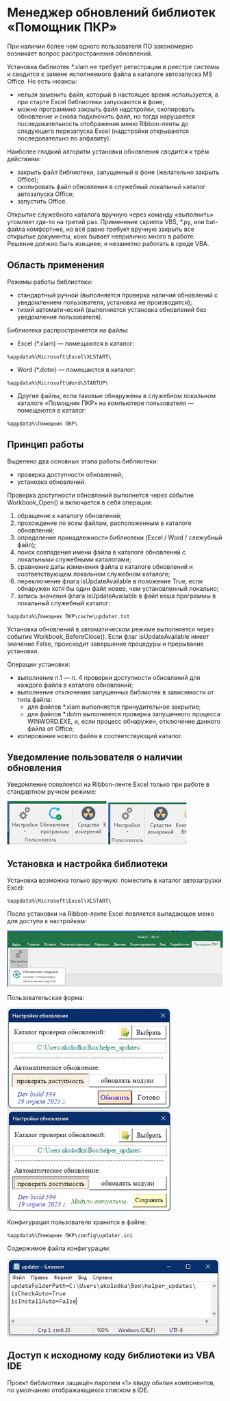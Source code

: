 # Менеджер обновлений библиотек «Помощник ПКР»
При наличии более чем одного пользователя ПО закономерно возникает вопрос распространения обновлений. 

Установка библиотек *.xlam не требует регистрации в реестре системы и сводится к замене исполняемого файла в каталоге автозапуска MS Office. Но есть нюансы:
- нельзя заменить файл, который в настоящее время используется, а при старте Excel библиотеки запускаются в фоне;
- можно программно закрыть файл надстройки, скопировать обновление и снова подключить файл, но тогда нарушается последовательность отображения меню Ribbon-ленты до следующего перезапуска Excel (надстройки открываются последовательно по алфавиту).

Наиболее гладкий алгоритм установки обновления сводится к трём действиям:
- закрыть файл библиотеки, запущенный в фоне (желательно закрыть Office);
- скопировать файл обновления в служебный локальный каталог автозапуска Office;
- запустить Office.

Открытие служебного каталога вручную через команду «выполнить» утомляет где-то на третий раз.
Применение скрипта VBS, *.py, или bat-файла комфортнее, но всё равно требует вручную закрыть все открытые документы, коих бывает неприлично много в работе. Решение должно быть изящнее, и незаметно работать в среде VBA.

## Область применения
Режимы работы библиотеки:
- стандартный ручной (выполняется проверка наличия обновлений с уведомлением пользователя, установка не производится);
- тихий автоматический (выполняется установка обновлений без уведомления пользователя).

Библиотека распространяется на файлы:
- Excel (*.xlam) — помещаются в каталог:
``` 
%appdata%\Microsoft\Excel\XLSTART\
```
- Word (*.dotm) — помещаются в каталог:
``` 
%appdata%\Microsoft\Word\STARTUP\
```
- Другие файлы, если таковые обнаружены в служебном локальном каталоге «Помощник ПКР» на компьютере пользователя — помещаются в каталог:
``` 
%appdata%\Помощник ПКР\
```

## Принцип работы
Выделено два основных этапа работы библиотеки:
- проверка доступности обновлений;
- установка обновлений.

Проверка доступности обновлений выполнется через событие Workbook_Open() и включается в себя операции:
1. обращение к каталогу обновлений;
2. прохождение по всем файлам, расположенным в каталоге обновлений;
3. определение принадлежности библиотеки (Excel / Word / слежубный файл);
4. поиск совпадения имени файла в каталоге обновлений с локальными служебными каталогами;
5. сравнение даты изменения файла в каталоге обновлений и соответствующем локальном служебном каталоге;
6. переключение флага isUpdateAvailable в положение True, если обнаружен хотя бы один файл новее, чем установленный локально;
7. запись значения флага isUpdateAvailable в файл кеша программы в локальный служебный каталог:
``` 
%appdata%\Помощник ПКР\cache\updater.txt
```
Установка обновлений в автоматическом режиме выполняется через событие Workbook_BeforeClose(). 
Если флаг isUpdateAvailable имеет значение False, происходит завершение процедуры и прерывание установки. 

Операции установки:
- выполнение п.1 — п. 4 проверки доступности обновлений для каждого файла в каталоге обновлений;
- выполнение отключения запущенных библиотек в зависимости от типа файла:
  - для файлов *.xlam выполняется принудительное закрытие;
  - для файлов *.dotm выполняется проверка запущенного процесса WINWORD.EXE, и, если процесс обнаружен, отключение данного файла от Office;
- копирование нового файла в соответствующий каталог.

## Уведомление пользователя о наличии обновления
Уведомление появляется на Ribbon-ленте Excel только при работе в стандартном ручном режиме:

![Title](https://github.com/akolodka/VBA/blob/main/resources/update_available.jpg) ![Title](https://github.com/akolodka/VBA/blob/main/resources/update_unAvailable.jpg)

## Установка и настройка библиотеки
Установка возможна только вручную: поместить в каталог автозагрузки Excel:
``` 
%appdata%\Microsoft\Excel\XLSTART\
```
После установки на Ribbon-ленте Excel повляется выпадающее меню для доступа к настройкам:

![Title](https://github.com/akolodka/VBA/blob/main/resources/updater_RibbonMenu.jpg)

Пользовательская форма:

![Title](https://github.com/akolodka/VBA/blob/main/resources/updater_configMenu.jpg) ![Title](https://github.com/akolodka/VBA/blob/main/resources/updater_configSaveChanges.jpg)

Конфигурация пользователя хранится в файле:
``` 
%appdata%\Помощник ПКР\config\updater.ini
```
Содержимое файла конфигурации:

![Title](https://github.com/akolodka/VBA/blob/main/resources/updater_configContent.jpg)

## Доступ к исходному коду библиотеки из VBA IDE 
Проект библиотеки защищён паролем «1» ввиду обилия компонентов, по умолчанию отображающихся списком в IDE.
